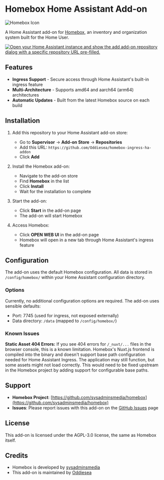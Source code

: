 # Homebox Home Assistant Add-on

![Homebox Icon](https://raw.githubusercontent.com/Oddiesea/homebox-ingress-ha-addon/main/homebox/icon.png)

A Home Assistant add-on for [Homebox](https://github.com/sysadminsmedia/homebox), an inventory and organization system built for the Home User.

[![Open your Home Assistant instance and show the add add-on repository dialog with a specific repository URL pre-filled.](https://my.home-assistant.io/badges/supervisor_add_addon_repository.svg)](https://my.home-assistant.io/redirect/supervisor_add_addon_repository/?repository_url=https://github.com/Oddiesea/homebox-ingress-ha-addon)

## Features

- **Ingress Support** - Secure access through Home Assistant's built-in ingress feature
- **Multi-Architecture** - Supports amd64 and aarch64 (arm64) architectures
- **Automatic Updates** - Built from the latest Homebox source on each build

## Installation

1. Add this repository to your Home Assistant add-on store:
   - Go to **Supervisor** → **Add-on Store** → **Repositories**
   - Add this URL: `https://github.com/Oddiesea/homebox-ingress-ha-addon`
   - Click **Add**

2. Install the Homebox add-on:
   - Navigate to the add-on store
   - Find **Homebox** in the list
   - Click **Install**
   - Wait for the installation to complete

3. Start the add-on:
   - Click **Start** in the add-on page
   - The add-on will start Homebox

4. Access Homebox:
   - Click **OPEN WEB UI** in the add-on page
   - Homebox will open in a new tab through Home Assistant's ingress feature

## Configuration

The add-on uses the default Homebox configuration. All data is stored in `/config/homebox/` within your Home Assistant configuration directory.

### Options

Currently, no additional configuration options are required. The add-on uses sensible defaults:
- Port: 7745 (used for ingress, not exposed externally)
- Data directory: `/data` (mapped to `/config/homebox/`)

### Known Issues

**Static Asset 404 Errors:** If you see 404 errors for `/_nuxt/...` files in the browser console, this is a known limitation. Homebox's Nuxt.js frontend is compiled into the binary and doesn't support base path configuration needed for Home Assistant Ingress. The application may still function, but some assets might not load correctly. This would need to be fixed upstream in the Homebox project by adding support for configurable base paths.

## Support

- **Homebox Project**: [https://github.com/sysadminsmedia/homebox](https://github.com/sysadminsmedia/homebox)
- **Issues**: Please report issues with this add-on on the [GitHub Issues](https://github.com/Oddiesea/homebox-ingress-ha-addon/issues) page

## License

This add-on is licensed under the AGPL-3.0 license, the same as Homebox itself.

## Credits

- Homebox is developed by [sysadminsmedia](https://github.com/sysadminsmedia/homebox)
- This add-on is maintained by [Oddiesea](https://github.com/Oddiesea)

